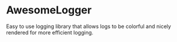 # AwesomeLogger
Easy to use logging library that allows logs to be colorful and nicely rendered for more efficient logging.
